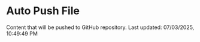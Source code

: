 # Auto Push File

Content that will be pushed to GitHub repository.
Last updated: 07/03/2025, 10:49:49 PM